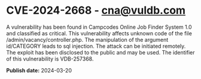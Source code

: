 # CVE-2024-2668 - cna@vuldb.com

A vulnerability has been found in Campcodes Online Job Finder System 1.0 and classified as critical. This vulnerability affects unknown code of the file /admin/vacancy/controller.php. The manipulation of the argument id/CATEGORY leads to sql injection. The attack can be initiated remotely. The exploit has been disclosed to the public and may be used. The identifier of this vulnerability is VDB-257368.

**Publish date:** 2024-03-20
